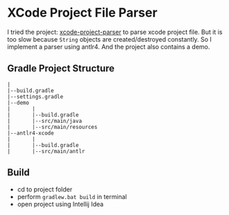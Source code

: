# XCode Project File Parser
I tried the project: [xcode-project-parser](https://github.com/mestevens/xcode-project-parser) to parse xcode project file. But it is too slow because `String` objects are created/destroyed constantly. So I implement a parser using antlr4. And the project also contains a demo.

## Gradle Project Structure
    | 
    |--build.gradle
    |--settings.gradle
    |--demo 
    |       | 
    |       |--build.gradle
    |       |--src/main/java
    |       |--src/main/resources
    |--antlr4-xcode 
    |       | 
    |       |--build.gradle
    |       |--src/main/antlr 

## Build
*   cd to project folder
*   perform `gradlew.bat build` in terminal
*   open project using Intellij Idea
